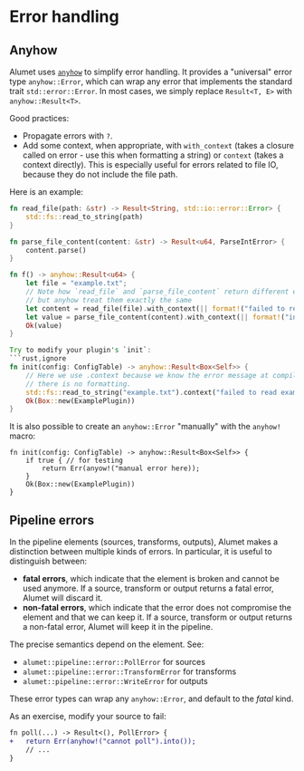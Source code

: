# Error handling

## Anyhow

Alumet uses [`anyhow`](https://crates.io/crates/anyhow) to simplify error handling. It provides a "universal" error type `anyhow::Error`, which can wrap any error that implements the standard trait `std::error::Error`. In most cases, we simply replace `Result<T, E>` with `anyhow::Result<T>`.

Good practices:
- Propagate errors with `?`.
- Add some context, when appropriate, with `with_context` (takes a closure called on error - use this when formatting a string) or `context` (takes a context directly). This is especially useful for errors related to file IO, because they do not include the file path.

Here is an example:

```rs
fn read_file(path: &str) -> Result<String, std::io::error::Error> {
    std::fs::read_to_string(path)
}

fn parse_file_content(content: &str) -> Result<u64, ParseIntError> {
    content.parse()
}

fn f() -> anyhow::Result<u64> {
    let file = "example.txt";
    // Note how `read_file` and `parse_file_content` return different error types,
    // but anyhow treat them exactly the same
    let content = read_file(file).with_context(|| format!("failed to read file {file}"))?;
    let value = parse_file_content(content).with_context(|| format!("invalid content: {content}"))?;
    Ok(value)
}

Try to modify your plugin's `init`:
```rust,ignore
fn init(config: ConfigTable) -> anyhow::Result<Box<Self>> {
    // Here we use .context because we know the error message at compile-time,
    // there is no formatting.
    std::fs::read_to_string("example.txt").context("failed to read example.txt")?;
    Ok(Box::new(ExamplePlugin))
}
```

It is also possible to create an `anyhow::Error` "manually" with the `anyhow!` macro:
 
```rust,ignore
fn init(config: ConfigTable) -> anyhow::Result<Box<Self>> {
    if true { // for testing
        return Err(anyow!("manual error here));
    }
    Ok(Box::new(ExamplePlugin))
}
```

## Pipeline errors

In the pipeline elements (sources, transforms, outputs), Alumet makes a distinction between multiple kinds of errors. In particular, it is useful to distinguish between:
- **fatal errors**, which indicate that the element is broken and cannot be used anymore. If a source, transform or output returns a fatal error, Alumet will discard it.
- **non-fatal errors**, which indicate that the error does not compromise the element and that we can keep it. If a source, transform or output returns a non-fatal error, Alumet will keep it in the pipeline.

The precise semantics depend on the element. See:
- `alumet::pipeline::error::PollError` for sources
- `alumet::pipeline::error::TransformError` for transforms
- `alumet::pipeline::error::WriteError` for outputs

These error types can wrap any `anyhow::Error`, and default to the *fatal* kind.

As an exercise, modify your source to fail:
```diff
fn poll(...) -> Result<(), PollError> {
+   return Err(anyhow!("cannot poll").into());
    // ...
}
```
